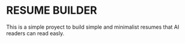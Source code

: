 # RESUME BUILDER

This is a simple proyect to build simple and minimalist resumes that AI readers can read easly.